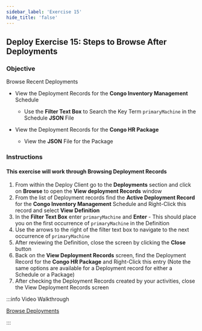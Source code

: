```yaml
---
sidebar_label: 'Exercise 15'
hide_title: 'false'
---
```


## Deploy Exercise 15: Steps to Browse After Deployments

### Objective

Browse Recent Deployments

* View the Deployment Records for the **Congo Inventory Management** Schedule
  * Use the **Filter Text Box** to Search the Key Term ```primaryMachine``` in the Schedule **JSON** File

* View the Deployment Records for the **Congo HR Package**
  * View the **JSON** File for the Package

### Instructions

#### This exercise will work through Browsing Deployment Records

1.	From within the Deploy Client go to the **Deployments** section and click on **Browse** to open the **View deployment Records** window
2.	From the list of Deployment records find the **Active Deployment Record** for the **Congo Inventory Management** Schedule and Right-Click this record and select **View Definition**
3.	In the **Filter Text Box** enter ```primaryMachine``` and **Enter** - This should place you on the first occurrence of ```primaryMachine``` in the Definition
4.  Use the arrows to the right of the filter text box to navigate to the next occurrence of ```primaryMachine```
5.	After reviewing the Definition, close the screen by clicking the **Close** button
6.	Back on the **View Deployment Records** screen, find the Deployment Record for the **Congo HR Package** and Right-Click this entry (Note the same options are available for a Deployment record for either a Schedule or a Package)
7.	After checking the Deployment Records created by your activities, close the View Deployment Records screen

:::info Video Walkthrough

[Browse Deployments](../static/imgdeploy/Deploy_BrowseDeployments.mp4)

:::